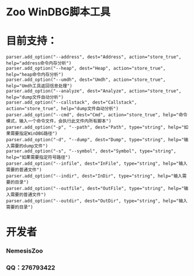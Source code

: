# Zoo WinDBG脚本工具


# 目前支持：
    parser.add_option("--address", dest="Address", action="store_true", help="address命令内存分析")
    parser.add_option("--heap", dest="Heap", action="store_true", help="heap命令内存分析")
    parser.add_option("--umdh", dest="Umdh", action="store_true", help="Umdh工具返回信息处理")
    parser.add_option("--analyze", dest="Analyze", action="store_true", help="dump文件自动分析")
    parser.add_option("--callstack", dest="Callstack", action="store_true", help="dump文件自动分析")
    parser.add_option("--cmd", dest="Cmd", action="store_true", help="命令模式，输入一个命令文件，会执行此文件内所有脚本")
    parser.add_option("-p", "--path", dest="Path", type="string", help="如果需要指定WinDBG路径")
    parser.add_option("-d", "--dump", dest="Dump", type="string", help="输入需要的dump文件")
    parser.add_option("-s", "--symbol", dest="Symbol", type="string", help="如果需要指定符号路径")
    parser.add_option("--infile", dest="InFile", type="string", help="输入需要的普通文件")
    parser.add_option("--indir", dest="InDir", type="string", help="输入需要的目录")
    parser.add_option("--outfile", dest="OutFile", type="string", help="输入需要的普通文件")
    parser.add_option("--outdir", dest="OutDir", type="string", help="输入需要的目录")



# 开发者

### NemesisZoo

### QQ：276793422


